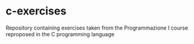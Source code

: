 # c-exercises
Repository containing exercises taken from the Programmazione I course reproposed in the C programming language
